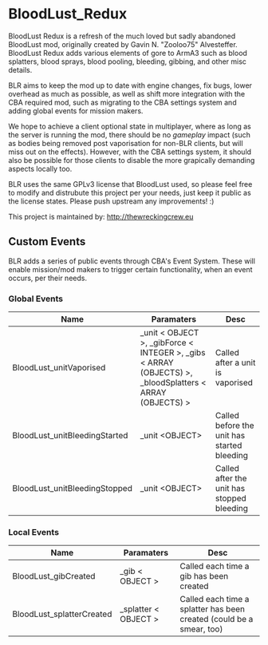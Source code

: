 # BloodLust_Redux
BloodLust Redux is a refresh of the much loved but sadly abandoned BloodLust mod, originally created by Gavin N. "Zooloo75" Alvesteffer. BloodLust Redux adds various elements of gore to ArmA3 such as blood splatters, blood sprays, blood pooling, bleeding, gibbing, and other misc details.

BLR aims to keep the mod up to date with engine changes, fix bugs, lower overhead as much as possible, as well as shift more integration with the CBA required mod, such as migrating to the CBA settings system and adding global events for mission makers.

We hope to achieve a client optional state in multiplayer, where as long as the server is running the mod, there should be no _gameplay_ impact (such as bodies being removed post vaporisation for non-BLR clients, but will miss out on the effects). However, with the CBA settings system, it should also be possible for those clients to disable the more grapically demanding aspects locally too.

BLR uses the same GPLv3 license that BloodLust used, so please feel free to modify and distrubute this project per your needs, just keep it public as the license states. Please push upstream any improvements! :)

This project is maintained by: http://thewreckingcrew.eu

## Custom Events
BLR adds a series of public events through CBA's Event System. These will enable mission/mod makers to trigger certain functionality, when an event occurs, per their needs.

### Global Events

 Name | Paramaters | Desc
 --- | --- | ---
BloodLust_unitVaporised | _unit < OBJECT >, _gibForce < INTEGER >, _gibs < ARRAY (OBJECTS) >, _bloodSplatters < ARRAY (OBJECTS) > | Called after a unit is vaporised
BloodLust_unitBleedingStarted | _unit \<OBJECT> | Called before the unit has started bleeding
BloodLust_unitBleedingStopped | _unit \<OBJECT> | Called after the unit has stopped bleeding

### Local Events

 Name | Paramaters | Desc 
 --- | --- | --- 
BloodLust_gibCreated | _gib < OBJECT > | Called each time a gib has been created
BloodLust_splatterCreated | _splatter < OBJECT > | Called each time a splatter has been created (could be a smear, too)